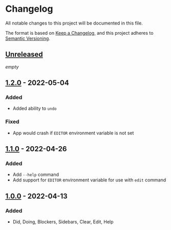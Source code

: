 # Changelog
All notable changes to this project will be documented in this file.

The format is based on [Keep a Changelog](https://keepachangelog.com/en/1.0.0/),
and this project adheres to [Semantic Versioning](https://semver.org/spec/v2.0.0.html).

## [Unreleased]
*empty*

## [1.2.0] - 2022-05-04
### Added
- Added ability to `undo`

### Fixed
- App would crash if `EDITOR` environment variable is not set

## [1.1.0] - 2022-04-26
### Added
- Add `--help` command
- Add support for `EDITOR` environment variable for use with `edit` command

## [1.0.0] - 2022-04-13
### Added
- Did, Doing, Blockers, Sidebars, Clear, Edit, Help

[Unreleased]: https://github.com/badjr13/laydown
<!-- Obtained by going to last commit before version bump and `Browse Files` -->
[1.2.0]: https://github.com/badjr13/laydown/tree/5a10fe65baac320d6a557a66af6372f690c04118
[1.1.0]: https://github.com/badjr13/laydown/tree/5b8c4a82a2362e0ed6a902e8166bb570f6dab403
[1.0.0]: https://github.com/badjr13/laydown/tree/951eb7d67472ca09c93dc22cb65541f71a8e23e9
